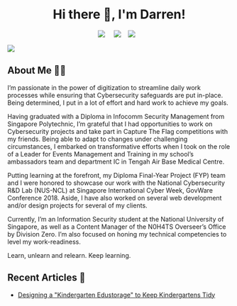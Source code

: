 <!--
**chydarren/chydarren** is a ✨ _special_ ✨ repository because its `README.md` (this file) appears on your GitHub profile.

Here are some ideas to get you started:

- 🔭 I’m currently working on ...
- 🌱 I’m currently learning ...
- 👯 I’m looking to collaborate on ...
- 🤔 I’m looking for help with ...
- 💬 Ask me about ...
- 📫 How to reach me: ...
- 😄 Pronouns: ...
- ⚡ Fun fact: ...
-->


<h1 align='center'> Hi there 👋, I'm Darren! </h1>

<p align='center'>
  <a href="https://www.linkedin.com/in/chuahanyongdarren/"><img src="https://img.shields.io/badge/linkedin-%230077B5.svg?&style=for-the-badge&logo=linkedin&logoColor=white" /></a>&nbsp;&nbsp;&nbsp;&nbsp;
  <a href="https://medium.com/@chydarren"><img src="https://img.shields.io/badge/medium-%2312100E.svg?&style=for-the-badge&logo=medium&logoColor=white" /></a>&nbsp;&nbsp;&nbsp;
  <a href="https://chydarren.me"><img src="https://img.shields.io/badge/-My%20Blog-17bf63?&style=for-the-badge&logo=blog&logoColor=black" /></a>&nbsp;&nbsp;&nbsp;

</p>

<div style="display: flex; flex-direction: row;">
<img class="img" src="https://github-readme-stats.vercel.app/api?username=chydarren&show_icons=true" />
</div>

<h2>About Me 👨‍💻</h2>

I’m passionate in the power of digitization to streamline daily work processes while ensuring that Cybersecurity safeguards are put in-place. Being determined, I put in a lot of effort and hard work to achieve my goals.

Having graduated with a Diploma in Infocomm Security Management from Singapore Polytechnic, I’m grateful that I had opportunities to work on Cybersecurity projects and take part in Capture The Flag competitions with my friends. Being able to adapt to changes under challenging circumstances, I embarked on transformative efforts when I took on the role of a Leader for Events Management and Training in my school’s ambassadors team and department IC in Tengah Air Base Medical Centre.

Putting learning at the forefront, my Diploma Final-Year Project (FYP) team and I were honored to showcase our work with the National Cybersecurity R&D Lab (NUS-NCL) at Singapore International Cyber Week, GovWare Conference 2018. Aside, I have also worked on several web development and/or design projects for several of my clients.

Currently, I’m an Information Security student at the National University of Singapore, as well as a Content Manager of the N0H4TS Overseer’s Office by Division Zero. I’m also focused on honing my technical competencies to level my work-readiness.

Learn, unlearn and relearn. Keep learning.

<h2>Recent Articles 📖</h2>

- [Designing a "Kindergarten Edustorage" to Keep Kindergartens Tidy](https://chydarren.me/post/kindergarten-edustorage/)
